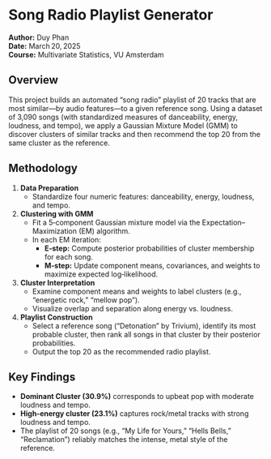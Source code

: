 # Song Radio Playlist Generator

**Author:** Duy Phan  
**Date:** March 20, 2025  
**Course:** Multivariate Statistics, VU Amsterdam  

## Overview  
This project builds an automated “song radio” playlist of 20 tracks that are most similar—by audio features—to a given reference song. Using a dataset of 3,090 songs (with standardized measures of danceability, energy, loudness, and tempo), we apply a Gaussian Mixture Model (GMM) to discover clusters of similar tracks and then recommend the top 20 from the same cluster as the reference.

## Methodology  
1. **Data Preparation**  
   - Standardize four numeric features: danceability, energy, loudness, and tempo.  
2. **Clustering with GMM**  
   - Fit a 5‑component Gaussian mixture model via the Expectation–Maximization (EM) algorithm.  
   - In each EM iteration:
     - **E‑step:** Compute posterior probabilities of cluster membership for each song.  
     - **M‑step:** Update component means, covariances, and weights to maximize expected log‑likelihood. 
3. **Cluster Interpretation**  
   - Examine component means and weights to label clusters (e.g., “energetic rock,” “mellow pop”).  
   - Visualize overlap and separation along energy vs. loudness.  
4. **Playlist Construction**  
   - Select a reference song (“Detonation” by Trivium), identify its most probable cluster, then rank all songs in that cluster by their posterior probabilities.  
   - Output the top 20 as the recommended radio playlist.

## Key Findings  
- **Dominant Cluster (30.9%)** corresponds to upbeat pop with moderate loudness and tempo.  
- **High‑energy cluster (23.1%)** captures rock/metal tracks with strong loudness and tempo.  
- The playlist of 20 songs (e.g., “My Life for Yours,” “Hells Bells,” “Reclamation”) reliably matches the intense, metal style of the reference. 



